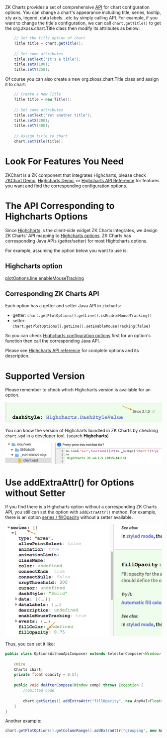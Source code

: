 

ZK Charts provides a set of comprehensive
[API](http://www.zkoss.org/javadoc/latest/zkcharts/) for chart
configuration options. You can change a chart's appearance including
title, series, tooltip, x/y axis, legend, data labels...etc by simply
calling API. For example, if you want to change the title's
configuration, we can call `chart.getTitle()` to get the
<javadoc directory="zkcharts">org.zkoss.chart.Title</javadoc> class then
modify its attributes as below:

``` java
    // Get the title option of chart
    Title title = chart.getTitle();

    // Set some attributes
    title.setText("It's a title");
    title.setX(100);
    title.setY(250);
```

Of course you can also create a new
<javadoc directory="zkcharts">org.zkoss.chart.Title</javadoc> class and
assign it to chart:

``` java
    // Create a new Title
    Title title = new Title();

    // Set some attributes
    title.setText("Yet another title");
    title.setX(200);
    title.setY(400);

    // Assign title to chart
    chart.setTitle(title);
```

# Look For Features You Need

ZKChart is a ZK component that integrates Highcharts, please check
[ZKChart Demo](https://www.zkoss.org/zkchartsdemo), [Highcharts
Demo](https://www.highcharts.com/demo), or [Highcharts API
Reference](https://api.highcharts.com/highcharts/) for features you want
and find the corresponding configuration options.

# The API Corresponding to Highcharts Options

Since [Highcharts](http://highcharts.com) is the client-side widget ZK
Charts integrates, we design ZK Charts' API mapping to [Highcharts options](https://api.highcharts.com/highcharts/). ZK Charts has
corresponding Java APIs (getter/setter) for most Hightcharts options.

For example, assuming the option below you want to use is:

## Highcharts option

[plotOptions.line.enableMouseTracking](http://api.highcharts.com/highcharts/plotOptions.line.enableMouseTracking)

## Corresponding ZK Charts API

Each option has a getter and setter Java API in zkcharts:

- getter: `chart.getPlotOptions().getLine().isEnableMouseTracking()`
- setter:
  `chart.getPlotOptions().getLine().setEnableMouseTracking(false)`

So you can check [Highcharts configuration options](http://api.highcharts.com/highcharts/) first for an option's
function then call the corresponding Java API.

Please see [Highcharts API reference](https://api.highcharts.com/highcharts/) for complete options and its description.

# Supported Version

Please remember to check which Highcharts version is available for an
option.



![](images/zkcharts-essentials-apiVersion.jpg)


You can know the version of Highcharts bundled in ZK Charts by checking
`chart.wpd` in a developer tool. (search **Highcharts**)



![](images/zkcharts-essentials-highchartsVersion.png)


# Use addExtraAttr() for Options without Setter

If you find there is a Highcharts option without a corresponding ZK
Charts API, you still can set the option with `addExtraAttr()` method.
For example, there is an option [series /
fillOpacity](http://api.highcharts.com/highcharts/series%3Carea%3E.fillOpacity)
without a setter available.

![](images/zkcharts-essentials-fillOpacity.png)

Thus, you can set it like:

``` java
public class OptionsWithouApiComposer extends SelectorComposer<Window> {

    @Wire
    Charts chart;
    private float opacity = 0.5f;

    public void doAfterCompose(Window comp) throws Exception {
        //omitted code
 
        chart.getSeries().addExtraAttr("fillOpacity", new AnyVal<Float>(opacity));
    }
}
```

Another example:

``` java
chart.getPlotOptions().getColumnRange().addExtraAttr("grouping", new AnyVal<Boolean>(false));
```
